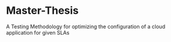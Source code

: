 # Master-Thesis
A Testing Methodology for optimizing the configuration of a cloud application for given  SLAs
